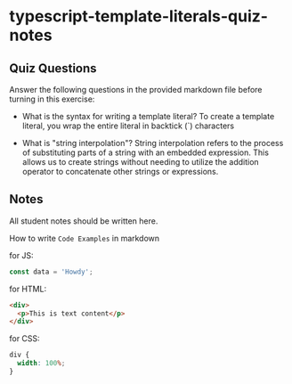# typescript-template-literals-quiz-notes

## Quiz Questions

Answer the following questions in the provided markdown file before turning in this exercise:

- What is the syntax for writing a template literal?
  To create a template literal, you wrap the entire literal in backtick (`) characters

- What is "string interpolation"?
  String interpolation refers to the process of substituting parts of a string with an embedded expression. This allows us to create strings without needing to utilize the addition operator to concatenate other strings or expressions.

## Notes

All student notes should be written here.

How to write `Code Examples` in markdown

for JS:

```javascript
const data = 'Howdy';
```

for HTML:

```html
<div>
  <p>This is text content</p>
</div>
```

for CSS:

```css
div {
  width: 100%;
}
```
